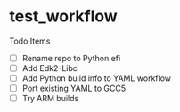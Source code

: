 # test_workflow

Todo Items
- [ ] Rename repo to Python.efi
- [ ] Add Edk2-Libc
- [ ] Add Python build info to YAML workflow
- [ ] Port existing YAML to GCC5
- [ ] Try ARM builds
